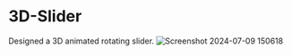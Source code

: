 # 3D-Slider
Designed a 3D animated rotating slider.
![Screenshot 2024-07-09 150618](https://github.com/shreeyamo2003/3D-Slider/assets/118057275/ab52ae18-1c81-48ff-a8f7-b191ab4389a5)

